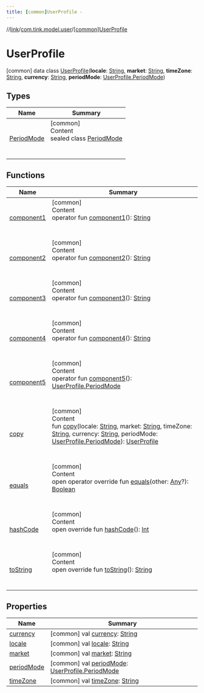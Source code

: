 ```yaml
---
title: [common]UserProfile -
---
```

//[link](../../index.md)/[com.tink.model.user](../index.md)/[[common]UserProfile](index.md)



# UserProfile  
 [common] data class [UserProfile](index.md)(**locale**: [String](https://kotlinlang.org/api/latest/jvm/stdlib/kotlin/-string/index.html), **market**: [String](https://kotlinlang.org/api/latest/jvm/stdlib/kotlin/-string/index.html), **timeZone**: [String](https://kotlinlang.org/api/latest/jvm/stdlib/kotlin/-string/index.html), **currency**: [String](https://kotlinlang.org/api/latest/jvm/stdlib/kotlin/-string/index.html), **periodMode**: [UserProfile.PeriodMode](-period-mode/index.md))   


## Types  
  
|  Name|  Summary| 
|---|---|
| <a name="com.tink.model.user/UserProfile.PeriodMode///PointingToDeclaration/"></a>[PeriodMode](-period-mode/index.md)| <a name="com.tink.model.user/UserProfile.PeriodMode///PointingToDeclaration/"></a>[common]  <br>Content  <br>sealed class [PeriodMode](-period-mode/index.md)  <br><br><br>


## Functions  
  
|  Name|  Summary| 
|---|---|
| <a name="com.tink.model.user/UserProfile/component1/#/PointingToDeclaration/"></a>[component1](component1.md)| <a name="com.tink.model.user/UserProfile/component1/#/PointingToDeclaration/"></a>[common]  <br>Content  <br>operator fun [component1](component1.md)(): [String](https://kotlinlang.org/api/latest/jvm/stdlib/kotlin/-string/index.html)  <br><br><br>
| <a name="com.tink.model.user/UserProfile/component2/#/PointingToDeclaration/"></a>[component2](component2.md)| <a name="com.tink.model.user/UserProfile/component2/#/PointingToDeclaration/"></a>[common]  <br>Content  <br>operator fun [component2](component2.md)(): [String](https://kotlinlang.org/api/latest/jvm/stdlib/kotlin/-string/index.html)  <br><br><br>
| <a name="com.tink.model.user/UserProfile/component3/#/PointingToDeclaration/"></a>[component3](component3.md)| <a name="com.tink.model.user/UserProfile/component3/#/PointingToDeclaration/"></a>[common]  <br>Content  <br>operator fun [component3](component3.md)(): [String](https://kotlinlang.org/api/latest/jvm/stdlib/kotlin/-string/index.html)  <br><br><br>
| <a name="com.tink.model.user/UserProfile/component4/#/PointingToDeclaration/"></a>[component4](component4.md)| <a name="com.tink.model.user/UserProfile/component4/#/PointingToDeclaration/"></a>[common]  <br>Content  <br>operator fun [component4](component4.md)(): [String](https://kotlinlang.org/api/latest/jvm/stdlib/kotlin/-string/index.html)  <br><br><br>
| <a name="com.tink.model.user/UserProfile/component5/#/PointingToDeclaration/"></a>[component5](component5.md)| <a name="com.tink.model.user/UserProfile/component5/#/PointingToDeclaration/"></a>[common]  <br>Content  <br>operator fun [component5](component5.md)(): [UserProfile.PeriodMode](-period-mode/index.md)  <br><br><br>
| <a name="com.tink.model.user/UserProfile/copy/#kotlin.String#kotlin.String#kotlin.String#kotlin.String#com.tink.model.user.UserProfile.PeriodMode/PointingToDeclaration/"></a>[copy](copy.md)| <a name="com.tink.model.user/UserProfile/copy/#kotlin.String#kotlin.String#kotlin.String#kotlin.String#com.tink.model.user.UserProfile.PeriodMode/PointingToDeclaration/"></a>[common]  <br>Content  <br>fun [copy](copy.md)(locale: [String](https://kotlinlang.org/api/latest/jvm/stdlib/kotlin/-string/index.html), market: [String](https://kotlinlang.org/api/latest/jvm/stdlib/kotlin/-string/index.html), timeZone: [String](https://kotlinlang.org/api/latest/jvm/stdlib/kotlin/-string/index.html), currency: [String](https://kotlinlang.org/api/latest/jvm/stdlib/kotlin/-string/index.html), periodMode: [UserProfile.PeriodMode](-period-mode/index.md)): [UserProfile](index.md)  <br><br><br>
| <a name="kotlin/Any/equals/#kotlin.Any?/PointingToDeclaration/"></a>[equals](../../com.tink.service.user/[common]-user-profile-service-impl/index.md#%5Bkotlin%2FAny%2Fequals%2F%23kotlin.Any%3F%2FPointingToDeclaration%2F%5D%2FFunctions%2F1647702525)| <a name="kotlin/Any/equals/#kotlin.Any?/PointingToDeclaration/"></a>[common]  <br>Content  <br>open operator override fun [equals](../../com.tink.service.user/[common]-user-profile-service-impl/index.md#%5Bkotlin%2FAny%2Fequals%2F%23kotlin.Any%3F%2FPointingToDeclaration%2F%5D%2FFunctions%2F1647702525)(other: [Any](https://kotlinlang.org/api/latest/jvm/stdlib/kotlin/-any/index.html)?): [Boolean](https://kotlinlang.org/api/latest/jvm/stdlib/kotlin/-boolean/index.html)  <br><br><br>
| <a name="kotlin/Any/hashCode/#/PointingToDeclaration/"></a>[hashCode](../../com.tink.service.user/[common]-user-profile-service-impl/index.md#%5Bkotlin%2FAny%2FhashCode%2F%23%2FPointingToDeclaration%2F%5D%2FFunctions%2F1647702525)| <a name="kotlin/Any/hashCode/#/PointingToDeclaration/"></a>[common]  <br>Content  <br>open override fun [hashCode](../../com.tink.service.user/[common]-user-profile-service-impl/index.md#%5Bkotlin%2FAny%2FhashCode%2F%23%2FPointingToDeclaration%2F%5D%2FFunctions%2F1647702525)(): [Int](https://kotlinlang.org/api/latest/jvm/stdlib/kotlin/-int/index.html)  <br><br><br>
| <a name="kotlin/Any/toString/#/PointingToDeclaration/"></a>[toString](../../com.tink.service.user/[common]-user-profile-service-impl/index.md#%5Bkotlin%2FAny%2FtoString%2F%23%2FPointingToDeclaration%2F%5D%2FFunctions%2F1647702525)| <a name="kotlin/Any/toString/#/PointingToDeclaration/"></a>[common]  <br>Content  <br>open override fun [toString](../../com.tink.service.user/[common]-user-profile-service-impl/index.md#%5Bkotlin%2FAny%2FtoString%2F%23%2FPointingToDeclaration%2F%5D%2FFunctions%2F1647702525)(): [String](https://kotlinlang.org/api/latest/jvm/stdlib/kotlin/-string/index.html)  <br><br><br>


## Properties  
  
|  Name|  Summary| 
|---|---|
| <a name="com.tink.model.user/UserProfile/currency/#/PointingToDeclaration/"></a>[currency](currency.md)| <a name="com.tink.model.user/UserProfile/currency/#/PointingToDeclaration/"></a> [common] val [currency](currency.md): [String](https://kotlinlang.org/api/latest/jvm/stdlib/kotlin/-string/index.html)   <br>
| <a name="com.tink.model.user/UserProfile/locale/#/PointingToDeclaration/"></a>[locale](locale.md)| <a name="com.tink.model.user/UserProfile/locale/#/PointingToDeclaration/"></a> [common] val [locale](locale.md): [String](https://kotlinlang.org/api/latest/jvm/stdlib/kotlin/-string/index.html)   <br>
| <a name="com.tink.model.user/UserProfile/market/#/PointingToDeclaration/"></a>[market](market.md)| <a name="com.tink.model.user/UserProfile/market/#/PointingToDeclaration/"></a> [common] val [market](market.md): [String](https://kotlinlang.org/api/latest/jvm/stdlib/kotlin/-string/index.html)   <br>
| <a name="com.tink.model.user/UserProfile/periodMode/#/PointingToDeclaration/"></a>[periodMode](period-mode.md)| <a name="com.tink.model.user/UserProfile/periodMode/#/PointingToDeclaration/"></a> [common] val [periodMode](period-mode.md): [UserProfile.PeriodMode](-period-mode/index.md)   <br>
| <a name="com.tink.model.user/UserProfile/timeZone/#/PointingToDeclaration/"></a>[timeZone](time-zone.md)| <a name="com.tink.model.user/UserProfile/timeZone/#/PointingToDeclaration/"></a> [common] val [timeZone](time-zone.md): [String](https://kotlinlang.org/api/latest/jvm/stdlib/kotlin/-string/index.html)   <br>

